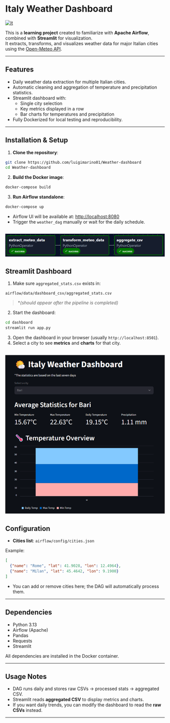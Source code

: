 # Italy Weather Dashboard
[![it](https://img.shields.io/badge/lang-it-red.svg)](README-it.md)

This is a **learning project** created to familiarize with **Apache Airflow**, combined with **Streamlit** for visualization.  
It extracts, transforms, and visualizes weather data for major Italian cities using the [Open-Meteo API](https://open-meteo.com/).


---

## **Features**

- Daily weather data extraction for multiple Italian cities.
- Automatic cleaning and aggregation of temperature and precipitation statistics.
- Streamlit dashboard with:
  - Single city selection
  - Key metrics displayed in a row
  - Bar charts for temperatures and precipitation
- Fully Dockerized for local testing and reproducibility.

---

## **Installation & Setup**

1. **Clone the repository**:

```bash
git clone https://github.com/luigimarino01/Weather-dashboard
cd Weather-dashboard
```

2. **Build the Docker image**:

```bash
docker-compose build
```

3. **Run Airflow standalone**:

```bash
docker-compose up
```

- Airflow UI will be available at: [http://localhost:8080](http://localhost:8080)  
- Trigger the `weather_dag` manually or wait for the daily schedule.

![airflow_dag](img/weather_dag-graph.png)
---

## **Streamlit Dashboard**

1. Make sure `aggregated_stats.csv` exists in:

```
airflow/data/dashboard_csv/aggregated_stats.csv
```
>**(should appear after the pipeline is completed)*

2. Start the dashboard:

```bash
cd dashboard
streamlit run app.py
```

3. Open the dashboard in your browser (usually `http://localhost:8501`).  
4. Select a city to see **metrics** and **charts** for that city.

![dashboard](img/dashboard.png)
---

## **Configuration**

- **Cities list**: `airflow/config/cities.json`  

Example:

```json
[
  {"name": "Rome", "lat": 41.9028, "lon": 12.4964},
  {"name": "Milan", "lat": 45.4642, "lon": 9.1900}
]
```

- You can add or remove cities here; the DAG will automatically process them.

---

## **Dependencies**

- Python 3.13  
- Airflow (Apache)  
- Pandas  
- Requests  
- Streamlit  

All dependencies are installed in the Docker container.

---

## **Usage Notes**

- DAG runs daily and stores raw CSVs → processed stats → aggregated CSV.  
- Streamlit reads **aggregated CSV** to display metrics and charts.  
- If you want daily trends, you can modify the dashboard to read the **raw CSVs** instead.

---

